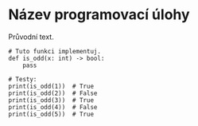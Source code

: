﻿# Název programovací úlohy

Průvodní text.

```~python
# Tuto funkci implementuj.
def is_odd(x: int) -> bool:
    pass

# Testy:
print(is_odd(1))  # True
print(is_odd(2))  # False
print(is_odd(3))  # True
print(is_odd(4))  # False
print(is_odd(5))  # True
```
